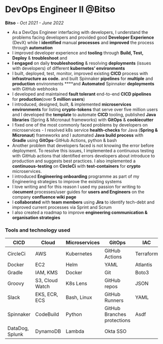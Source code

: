 # DevOps Engineer II @Bitso

**Bitso** - *Oct 2021 - June 2022*

- As a DevOps Engineer interfacing with developers, I understand the problems facing developers and provided good **Developer Experience**  (DevX) while I **identified** manual **processes** and **improved** the process through **automation**
- I improved developer experience and **tooling** through **Build, Test, Deploy** & **troubleshoot** and 
- **I engaged** on daily **troubleshooting** & resolving **deployments** (issues with developers) of different **kubernetes’ environments**
- I built, deployed, test, monitor, improved existing **CICD** process with **infrastructure as code.** and built Spinnaker **pipelines** for **multiple** and **production** environments ****and **Automated** Spinnaker **deployments** with GitHub webhooks
- I developed and maintained **fault tolerant** end-to-end **CICD pipelines** for **production**(over **5 million users**)
- I introduced, designed, built, & implemented **microservices environments** for listing **crypto-tokens** that serve over five million users and I developed the **template** to automate **CICD** tooling, published **Java libraries** (Spring & Micronaut frameworks) with **GitOps** & **cookiecutter**
- I fixed one of the most commonly faced problems by developers on microservices - I resolved k8s service **health-checks** for Java (**Spring & Micronaut**) frameworks and I automated **Java build process** with **Gradle** using **GitOps**-GitHub Actions, python & bash
- Another problem that developers faced is not knowing the error before deployment. To resolve this issues, I  implemented a continuous testing with GitHub actions that identified errors developers about introduce to production and suggests best practices. I also implemented a **continuous-testing** on **CircleCi** with **test-containers** for **crypto** microservices. 
- I introduced **Engineering onboarding** programme as part of my Engineering strategies to improve the existing systems
- I love writing and for this reason I used my passion for writing to d**ocument** processes/user guides for **users and Engineers** on the company **confluence wiki page**
- I **collaborated** with **team members** using **Jira** to identify tech-debt and improved current processes via Sprint and Scrum
- I also created a roadmap to improve **engineering communication & organisation strategies**

### **Tools and technology used**

CICD            | Cloud          | Microservices  | GitOps         | IAC            | Collaboration
----------------|----------------|----------------|----------------|----------------|----------------
CircleCi        | AWS            | Kubernetes     | GitHub Actions | Terraform      | Jira
Docker          | EC2            |   Helm         | YAML           | Atlantis       | Slack
Gradle          | IAM, KMS       | Docker         | Git            |  Boto3         | Sprint
Groovy          | S3, Cloud Watch| K8s Lens       | GitHub repos   | JSON           | Kanban
Slack           | EKS, ECR, ECS  | Bash, Linux    | GitHub Runners | YAML           | Google Meet
Spinnaker       | CodeBuild      | Python         | GitHub Branches protections|Asdf| Zoom
 DataDog, Splunk| DynamoDB       | Lambda         | Okta SSO       |                | komodor

